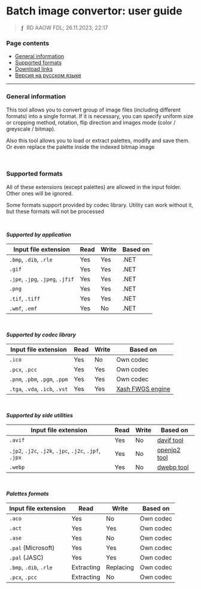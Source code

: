 # Batch image convertor: user guide
> **ƒ** &nbsp;RD AAOW FDL; 26.11.2023; 22:17



### Page contents

- [General information](#general-information)
- [Supported formats](#supported-formats)
- [Download links](https://adslbarxatov.github.io/DPArray#batch-image-convertor)
- [Версия на русском языке](https://adslbarxatov.github.io/BatchImageConvertor/ru)

---

### General information

This tool allows you to convert group of image files (including different formats) into
a single format. If it is necessary, you can specify uniform size or cropping method,
rotation, flip direction and images mode (color / greyscale / bitmap).

Also this tool allows you to load or extract palettes, modify and save them. Or even replace
the palette inside the indexed bitmap image

&nbsp;



### Supported formats

All of these extensions (except palettes) are allowed in the input folder. Other ones will be ignored.

Some formats support provided by codec library. Utility can work without it, but these formats will not be processed

&nbsp;



***Supported by application***

| Input file extension | Read | Write | Based on |
|-|-|-|-|
| `.bmp`, `.dib`, `.rle` | Yes | Yes | .NET |
| `.gif` | Yes | Yes | .NET |
| `.jpe`, `.jpg`, `.jpeg`, `.jfif` | Yes | Yes | .NET |
| `.png` | Yes | Yes | .NET |
| `.tif`, `.tiff` | Yes | Yes | .NET |
| `.wmf`, `.emf` | Yes | No | .NET |

&nbsp;



***Supported by codec library***

| Input file extension | Read | Write | Based on |
|-|-|-|-|
| `.ico` | Yes | No | Own codec |
| `.pcx`, `.pcc` | Yes | Yes | Own codec |
| `.pnm`, `.pbm`, `.pgm`, `.ppm` | Yes | Yes | Own codec |
| `.tga`, `.vda`, `.icb`, `.vst` | Yes | Yes | [Xash FWGS engine](https://github.com/FWGS/xash3d-fwgs) |

&nbsp;



***Supported by side utilities***

| Input file extension | Read | Write | Based on |
|-|-|-|-|
| `.avif` | Yes | No | [davif tool](https://github.com/link-u/davif) |
| `.jp2`, `.j2c`, `.j2k`, `.jpc`, `.j2c`, `.jpf`, `.jpx` | Yes | No | [openjp2 tool](https://github.com/uclouvain/openjpeg) |
| `.webp` | Yes | No | [dwebp tool](https://developers.google.com/speed/webp/docs/dwebp) |

&nbsp;



***Palettes formats***

| Input file extension | Read | Write | Based on |
|-|-|-|-|
| `.aco` | Yes | No | Own codec |
| `.act` | Yes | Yes | Own codec |
| `.ase` | Yes | No | Own codec |
| `.pal` (Microsoft) | Yes | Yes | Own codec |
| `.pal` (JASC) | Yes | Yes | Own codec |
| `.bmp`, `.dib`, `.rle` | Extracting | Replacing | Own codec |
| `.pcx`, `.pcc` | Extracting | No | Own codec |
